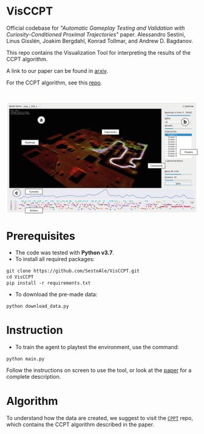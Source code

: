 # VisCCPT
Official codebase for *"Automatic Gameplay Testing and Validation with Curiosity-Conditioned Proximal Trajectories"* paper.
Alessandro Sestini, Linus Gisslén, Joakim Bergdahl, Konrad Tollmar, and Andrew D. Bagdanov.

This repo contains the Visualization Tool for interpreting the results of the CCPT algorithm.

A link to our paper can be found in [arxiv](https://arxiv.org/pdf/2202.10057).

For the CCPT algorithm, see this [repo](https://github.com/SestoAle/CCPT).

<br/>
<p align="center">
    <img src="imgs/overview.png" width="800">
</p>

# Prerequisites
* The code was tested with **Python v3.7**.
* To install all required packages:
```
git clone https://github.com/SestoAle/VisCCPT.git
cd VisCCPT
pip install -r requirements.txt
```
* To download the pre-made data:
```
python download_data.py
```
# Instruction
* To train the agent to playtest the environment, use the command:
```
python main.py
```
Follow the instructions on screen to use the tool, or look at the [paper](https://arxiv.org/pdf/2202.10057) for a complete 
description.

# Algorithm
To understand how the data are created, we suggest to visit the [```CPPT```](https://github.com/SestoAle/CCPT) repo, 
which contains the CCPT algorithm described  in the paper. 